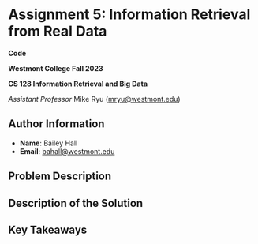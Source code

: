 # Assignment 5: Information Retrieval from Real Data

**Code**

**Westmont College Fall 2023**

**CS 128 Information Retrieval and Big Data**

*Assistant Professor* Mike Ryu (mryu@westmont.edu) 

## Author Information
* **Name**: Bailey Hall
* **Email**: bahall@westmont.edu

## Problem Description



## Description of the Solution



## Key Takeaways


